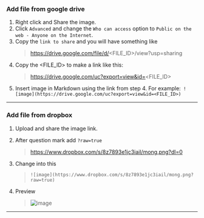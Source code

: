 
### Add file from google drive
1. Right click and Share the image.
2. Click `Advanced` and change the `Who can access` option to `Public on the web - Anyone on the Internet`.
3. Copy the `link to share` and you will have something like
	> https://drive.google.com/file/d/<FILE_ID>/view?usp=sharing
4. Copy the <FILE_ID> to make a link like this:
	> https://drive.google.com/uc?export=view&id=<FILE_ID>
5. Insert image in Markdown using the link from step 4. 
For example:` ![image](https://drive.google.com/uc?export=view&id=<FILE_ID>)`

* * *
### Add file from dropbox
1. Upload and share the image link.
2. After question mark add `?raw=true`
	> https://www.dropbox.com/s/8z7893e1jc3iail/mong.png?dl=0

3. Change into this
	> `![image](https://www.dropbox.com/s/8z7893e1jc3iail/mong.png?raw=true)`

4. Preview
	> ![image](https://www.dropbox.com/s/8z7893e1jc3iail/mong.png?raw=true)

* * *
